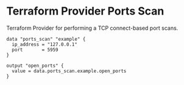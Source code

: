 # Terraform Provider Ports Scan

Terraform Provider for performing a TCP connect-based port scans.

```hcl
data "ports_scan" "example" {
  ip_address = "127.0.0.1"
  port       = 5959
}

output "open_ports" {
  value = data.ports_scan.example.open_ports
}
```
